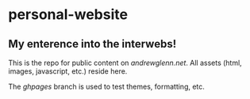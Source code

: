 # personal-website
## My enterence into the interwebs!
This is the repo for public content on *andrewglenn.net*. All assets (html, images, javascript, etc.) reside here. 

The *ghpages* branch is used to test themes, formatting, etc. 
